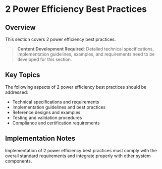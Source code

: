 # 2 Power Efficiency Best Practices

## Overview

This section covers 2 power efficiency best practices.

> **Content Development Required**: Detailed technical specifications, implementation guidelines, examples, and requirements need to be developed for this section.

## Key Topics

The following aspects of 2 power efficiency best practices should be addressed:

- Technical specifications and requirements
- Implementation guidelines and best practices
- Reference designs and examples
- Testing and validation procedures
- Compliance and certification requirements

## Implementation Notes

Implementation of 2 power efficiency best practices must comply with the overall standard requirements and integrate properly with other system components.

